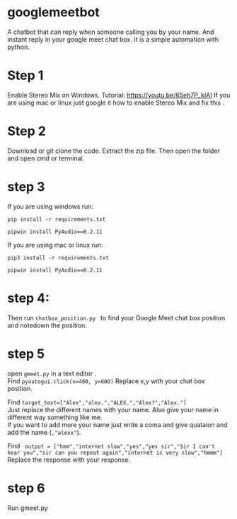 # googlemeetbot
A chatbot that can reply when someone calling you by your name. And instant reply in your google meet chat box. It is a simple automation with python.

# Step 1
Enable Stereo Mix on Windows. 
Tutorial: https://youtu.be/65eh7P_kIAI
If you are using mac or linux just google it how to enable  Stereo Mix  and fix this .

# Step 2
Download or git clone the code. Extract the zip file. Then open the folder and open cmd or terminal.

# step 3
If you are using windows run: <br>
```
pip install -r requirements.txt 
```
```
pipwin install PyAudio==0.2.11
```

If you are using mac or linux run:<br>
```
pip3 install -r requirements.txt
```
```
pipwin install PyAudio==0.2.11
```

# step 4:
Then run ```chatbox_position.py ``` to find your Google Meet chat box position and notedown the position.

# step 5
open ```gmeet.py``` in a text editor .<br>
Find 
```pyautogui.click(x=400, y=600)```
Replace x,y with your chat box position.<br>

Find 
```target_text=["Alex","alex.","ALEX.","Alex?","Alex."] ```
<br>
Just replace the different names with your name. Also give your name in different way something like me.<br>
If you want to add more your name just write a coma and give quataion and add the name (```,"alexx"```).<br>

Find 
``` output = ["hmm","internet slow","yes","yes sir","Sir I can't hear you","sir can you repeat again","internet is very slow","hmmm"]```<br>
Replace the response with your response.

# step 6
Run gmeet.py 


